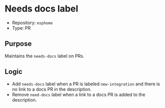 # Needs docs label

* Repository: `esphome`
* Type: PR

## Purpose

Maintains the `needs-docs` label on PRs.

## Logic

* Add `needs-docs` label when a PR is labeled `new-integration` and there is no link to a docs PR in the description.
* Remove `need-docs` label when a link to a docs PR is added to the description.
